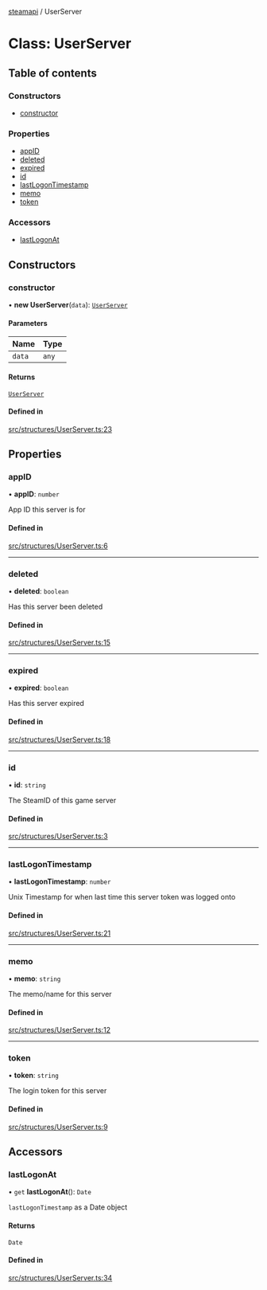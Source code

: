 [steamapi](../README.md) / UserServer

# Class: UserServer

## Table of contents

### Constructors

- [constructor](UserServer.md#constructor)

### Properties

- [appID](UserServer.md#appid)
- [deleted](UserServer.md#deleted)
- [expired](UserServer.md#expired)
- [id](UserServer.md#id)
- [lastLogonTimestamp](UserServer.md#lastlogontimestamp)
- [memo](UserServer.md#memo)
- [token](UserServer.md#token)

### Accessors

- [lastLogonAt](UserServer.md#lastlogonat)

## Constructors

### constructor

• **new UserServer**(`data`): [`UserServer`](UserServer.md)

#### Parameters

| Name | Type |
| :------ | :------ |
| `data` | `any` |

#### Returns

[`UserServer`](UserServer.md)

#### Defined in

[src/structures/UserServer.ts:23](https://github.com/xDimGG/node-steamapi/blob/acff462/src/structures/UserServer.ts#L23)

## Properties

### appID

• **appID**: `number`

App ID this server is for

#### Defined in

[src/structures/UserServer.ts:6](https://github.com/xDimGG/node-steamapi/blob/acff462/src/structures/UserServer.ts#L6)

___

### deleted

• **deleted**: `boolean`

Has this server been deleted

#### Defined in

[src/structures/UserServer.ts:15](https://github.com/xDimGG/node-steamapi/blob/acff462/src/structures/UserServer.ts#L15)

___

### expired

• **expired**: `boolean`

Has this server expired

#### Defined in

[src/structures/UserServer.ts:18](https://github.com/xDimGG/node-steamapi/blob/acff462/src/structures/UserServer.ts#L18)

___

### id

• **id**: `string`

The SteamID of this game server

#### Defined in

[src/structures/UserServer.ts:3](https://github.com/xDimGG/node-steamapi/blob/acff462/src/structures/UserServer.ts#L3)

___

### lastLogonTimestamp

• **lastLogonTimestamp**: `number`

Unix Timestamp for when last time this server token was logged onto

#### Defined in

[src/structures/UserServer.ts:21](https://github.com/xDimGG/node-steamapi/blob/acff462/src/structures/UserServer.ts#L21)

___

### memo

• **memo**: `string`

The memo/name for this server

#### Defined in

[src/structures/UserServer.ts:12](https://github.com/xDimGG/node-steamapi/blob/acff462/src/structures/UserServer.ts#L12)

___

### token

• **token**: `string`

The login token for this server

#### Defined in

[src/structures/UserServer.ts:9](https://github.com/xDimGG/node-steamapi/blob/acff462/src/structures/UserServer.ts#L9)

## Accessors

### lastLogonAt

• `get` **lastLogonAt**(): `Date`

`lastLogonTimestamp` as a Date object

#### Returns

`Date`

#### Defined in

[src/structures/UserServer.ts:34](https://github.com/xDimGG/node-steamapi/blob/acff462/src/structures/UserServer.ts#L34)
